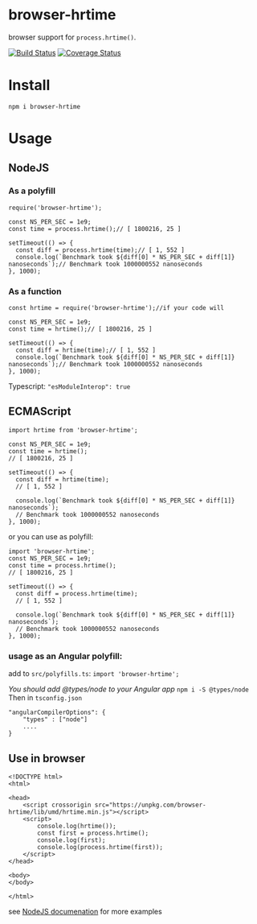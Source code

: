 # browser-hrtime
browser support for `process.hrtime()`.

[![Build Status](https://travis-ci.com/vltansky/browser-hrtime.svg?branch=master)](https://travis-ci.com/vltansky/browser-hrtime)
[![Coverage Status](https://coveralls.io/repos/github/vltansky/browser-hrtime/badge.svg?branch=master)](https://coveralls.io/github/vltansky/browser-hrtime?branch=master)

# Install
`npm i browser-hrtime`
# Usage

## NodeJS
### As a polyfill
```
require('browser-hrtime');

const NS_PER_SEC = 1e9;
const time = process.hrtime();// [ 1800216, 25 ]

setTimeout(() => {
  const diff = process.hrtime(time);// [ 1, 552 ]
  console.log(`Benchmark took ${diff[0] * NS_PER_SEC + diff[1]} nanoseconds`);// Benchmark took 1000000552 nanoseconds
}, 1000);
```
### As a function
```
const hrtime = require('browser-hrtime');//if your code will 

const NS_PER_SEC = 1e9;
const time = hrtime();// [ 1800216, 25 ]

setTimeout(() => {
  const diff = hrtime(time);// [ 1, 552 ]
  console.log(`Benchmark took ${diff[0] * NS_PER_SEC + diff[1]} nanoseconds`);// Benchmark took 1000000552 nanoseconds
}, 1000);
```

Typescript: `"esModuleInterop": true`

## ECMAScript

```
import hrtime from 'browser-hrtime';

const NS_PER_SEC = 1e9;
const time = hrtime();
// [ 1800216, 25 ]

setTimeout(() => {
  const diff = hrtime(time);
  // [ 1, 552 ]

  console.log(`Benchmark took ${diff[0] * NS_PER_SEC + diff[1]} nanoseconds`);
  // Benchmark took 1000000552 nanoseconds
}, 1000);
```

or you can use as polyfill:
```
import 'browser-hrtime';
const NS_PER_SEC = 1e9;
const time = process.hrtime();
// [ 1800216, 25 ]

setTimeout(() => {
  const diff = process.hrtime(time);
  // [ 1, 552 ]

  console.log(`Benchmark took ${diff[0] * NS_PER_SEC + diff[1]} nanoseconds`);
  // Benchmark took 1000000552 nanoseconds
}, 1000);
```
### usage as an Angular polyfill:
add to `src/polyfills.ts`:
`import 'browser-hrtime';`

*You should add @types/node to your Angular app*
`npm i -S @types/node`
Then in `tsconfig.json`
```
"angularCompilerOptions": {
    "types" : ["node"]
    ....
}
```

## Use in browser
```
<!DOCTYPE html>
<html>

<head>
    <script crossorigin src="https://unpkg.com/browser-hrtime/lib/umd/hrtime.min.js"></script>
    <script>
        console.log(hrtime());
        const first = process.hrtime();
        console.log(first);
        console.log(process.hrtime(first));
    </script>
</head>

<body>
</body>

</html>
```

see [NodeJS documenation](https://nodejs.org/api/process.html#process_process_hrtime_time) for more examples

